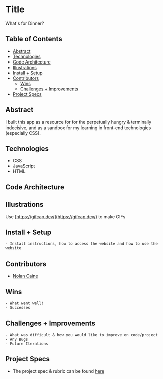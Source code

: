 # Title
What's for Dinner?

## Table of Contents
  - [Abstract](#abstract)
  - [Technologies](#technologies)
  - [Code Architecture](#code-architecture)
  - [Illustrations](#illustrations)
  - [Install + Setup](#set-up)
  - [Contributors](#contributors)
	- [Wins](#wins)
	- [Challenges + Improvements](#challenges-+-Improvements)
  - [Project Specs](#project-specs)

## Abstract
I built this app as a resource for for the perpetually hungry & terminally indecisive, and as a sandbox for my learning in front-end technologies (especially CSS).

## Technologies
  - CSS
  - JavaScript
  - HTML

## Code Architecture

## Illustrations

Use [https://gifcap.dev/](https://gifcap.dev/) to make GIFs

## Install + Setup
	- Install instructions, how to access the website and how to use the website

## Contributors
  - [Nolan Caine](https://github.com/n0land0)

## Wins
	- What went well!
	- Successes

## Challenges + Improvements
	- What was difficult & how you would like to improve on code/project
	- Any Bugs
	- Future Iterations

## Project Specs
  - The project spec & rubric can be found [here](https://frontend.turing.edu/projects/module-1/dinner.html)
